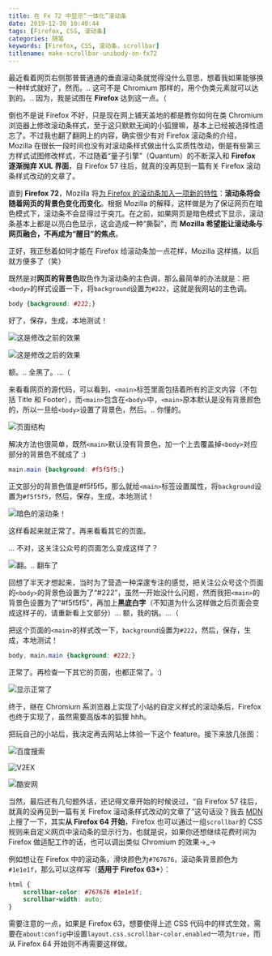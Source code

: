 ```yaml
---
title: 在 Fx 72 中显示“一体化”滚动条
date: 2019-12-30 10:40:44
tags: [Firefox, CSS, 滚动条]
categories: 随笔
keywords: [Firefox, CSS, 滚动条，scrollbar]
titlename: make-scrollbar-unibody-on-fx72
---
```

最近看着网页右侧那普普通通的垂直滚动条就觉得没什么意思，想着我如果能够换一种样式就好了，然而。.. 这可不是 Chromium 那样的，用个伪类元素就可以达到的。.. 因为，我是试图在 **Firefox** 达到这一点。（  <!-- more -->

倒也不是说 Firefox 不好，只是现在网上铺天盖地的都是教你如何在类 Chromium 浏览器上修改滚动条样式，至于这只默默无闻的小狐狸嘛，基本上已经被选择性遗忘了。不过我也翻了翻网上的内容，确实很少有对 Firefox 滚动条的介绍，Mozilla 在很长一段时间也没有对滚动条样式做出什么实质性改动，倒是有些第三方样式试图修改样式，不过随着“量子引擎”（Quantum）的不断深入和 **Firefox 逐渐抛弃 XUL 界面**，自 Firefox 57 往后，就真的没再见到一篇有关 Firefox 滚动条样式改动的文章了。  

直到 **Firefox 72**，Mozilla 将[为 Firefox 的滚动条加入一项新的特性](https://www.ithome.com/0/456/596.htm)：**滚动条将会随着网页的背景色变化而变化**。根据 Mozilla 的解释，这样做是为了保证网页在暗色模式下，滚动条不会显得过于突兀。在之前，如果网页是暗色模式下显示，滚动条基本上都是以亮白色显示，这会造成一种“撕裂”，而 **Mozilla 希望能让滚动条与网页融合，不再成为“醒目”的焦点**。  

正好，我正愁着如何才能在 Firefox 给滚动条加一点花样，Mozilla 这样搞，以后就方便多了（笑）  

既然是对**网页的背景色**取色作为滚动条的主色调，那么最简单的办法就是：把`<body>`的样式设置一下，将`background`设置为`#222`，这就是我网站的主色调。  

```css
body {background: #222;}
```

好了，保存，生成，本地测试！  

![这是修改之前的效果](https://storage.live.com/items/5582C1D07E2893FB!143456?authkey=APiqr1tjl5KIc1Q "这是修改之前的效果")  
  
![这是修改之后的效果](https://storage.live.com/items/5582C1D07E2893FB!143457?authkey=APiqr1tjl5KIc1Q "这是修改之后的效果")  

额。.. 全黑了。...（  

来看看网页的源代码，可以看到，`<main>`标签里面包括着所有的正文内容（不包括 Title 和 Footer），而`<main>`包含在`<body>`中，`<main>`原本默认是没有背景颜色的，所以一旦给`<body>`设置了背景色，然后。.. 你懂的。  

![页面结构](https://storage.live.com/items/5582C1D07E2893FB!143458?authkey=APiqr1tjl5KIc1Q "页面结构")  

解决方法也很简单，既然`<main>`默认没有背景色，加一个上去覆盖掉`<body>`对应部分的背景色不就成了 :)   

 ```css
main.main {background: #f5f5f5;}
 ```

正文部分的背景色值是#f5f5f5，那么就给`<main>`标签设置属性，将`background`设置为`#f5f5f5`，然后，保存，生成，本地测试！ 

![暗色的滚动条！](https://storage.live.com/items/5582C1D07E2893FB!143459?authkey=APiqr1tjl5KIc1Q "暗色的滚动条！")  

这样看起来就正常了。再来看看其它的页面。  

... 不对，这关注公众号的页面怎么变成这样了？  

![翻。.. 翻车了](https://storage.live.com/items/5582C1D07E2893FB!143460?authkey=APiqr1tjl5KIc1Q "翻。.. 翻车了")  

回想了半天才想起来，当时为了营造一种深邃专注的感觉，把关注公众号这个页面的`<body>`的背景色设置为了“#222”，虽然一开始没什么问题，然而我把`<main>`的背景色设置为了“#f5f5f5”，再加上**黑底白字**（不知道为什么这样做之后页面会变成这样子的，请重新看上文部分）... 额，我的锅。...（  

把这个页面的`<main>`的样式改一下，`background`设置为`#222`，然后，保存，生成，本地测试！  

```css
body, main.main {background: #222;}
```

正常了。再检查一下其它的页面，也都正常了。:)  

![显示正常了](https://storage.live.com/items/5582C1D07E2893FB!143461?authkey=APiqr1tjl5KIc1Q "显示正常了")  

终于，继在 Chromium 系浏览器上实现了小站的自定义样式的滚动条后，Firefox 也终于实现了，虽然需要高版本的狐狸 hhh。  

把玩自己的小站后，我决定再去网站上体验一下这个 feature。接下来放几张图：  

![百度搜索](https://storage.live.com/items/5582C1D07E2893FB!143462?authkey=APiqr1tjl5KIc1Q "百度搜索")     

![V2EX](https://storage.live.com/items/5582C1D07E2893FB!143463?authkey=APiqr1tjl5KIc1Q "V2EX")  

![酷安网](https://storage.live.com/items/5582C1D07E2893FB!143464?authkey=APiqr1tjl5KIc1Q "酷安网")  

当然，最后还有几句题外话，还记得文章开始的时候说过，“自 Firefox 57 往后，就真的没再见到一篇有关 Firefox 滚动条样式改动的文章了”这句话没？我去 [MDN](https://developer.mozilla.org/zh-CN/docs/Web/CSS/CSS_Scrollbars) 上搜了一下，其实**从 Firefox 64 开始**，Firefox 也可以通过一组`scrollbar`的 CSS 规则来自定义网页中滚动条的显示行为，也就是说，如果你还想继续花费时间为 Firefox 做适配工作的话，也可以调出类似 Chromium 的效果→_→  

例如想让在 Firefox 中的滚动条，滑块颜色为`#767676`，滚动条背景颜色为`#1e1e1f`，那么可以这样写（**适用于 Firefox 63+**）：  

```css
html {
    scrollbar-color: #767676 #1e1e1f; 
    scrollbar-width: auto;
}
```

需要注意的一点，如果是 Firefox 63，想要使得上述 CSS 代码中的样式生效，需要在`about:config`中设置`layout.css.scrollbar-color.enabled`一项为`true`，而从 Firefox 64 开始则不再需要这样做。  
